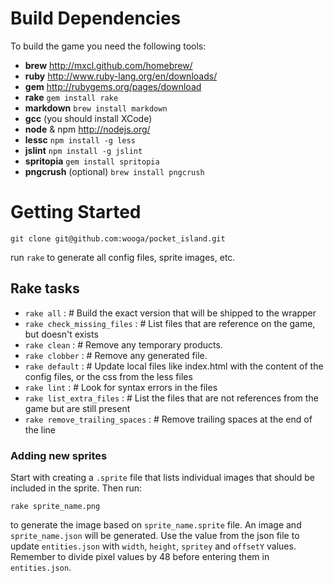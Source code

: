 # Build Dependencies

To build the game you need the following tools:

* __brew__ http://mxcl.github.com/homebrew/
* __ruby__ http://www.ruby-lang.org/en/downloads/
* __gem__ http://rubygems.org/pages/download
* __rake__ `gem install rake`
* __markdown__ `brew install markdown`
* __gcc__ (you should install XCode)
* __node__ & npm http://nodejs.org/
* __lessc__ `npm install -g less`
* __jslint__ `npm install -g jslint`
* __spritopia__ `gem install spritopia`
* __pngcrush__ (optional) `brew install pngcrush`


# Getting Started

`git clone git@github.com:wooga/pocket_island.git`

run `rake` to generate all config files, sprite images, etc.

## Rake tasks

- `rake all` :	# Build the exact version that will be shipped to the wrapper
- `rake check_missing_files` : 	# List files that are reference on the game, but doesn't exists
- `rake clean` : 	# Remove any temporary products.
- `rake clobber` : 	# Remove any generated file.
- `rake default` : 	# Update local files like index.html with the content of the config files, or the css from the less files
- `rake lint` : 	# Look for syntax errors in the files
- `rake list_extra_files` : 	# List the files that are not references from the game but are still present
- `rake remove_trailing_spaces` : 	# Remove trailing spaces at the end of the line


### Adding new sprites

Start with creating a ``.sprite`` file that lists individual images
that should be included in the sprite. Then run:

    rake sprite_name.png

to generate the image based on ``sprite_name.sprite`` file.
An image and ``sprite_name.json`` will be generated.
Use the value from the json file to update ``entities.json`` with
``width``, ``height``, ``spritey`` and ``offsetY`` values.
Remember to divide pixel values by 48 before entering them in ``entities.json``.